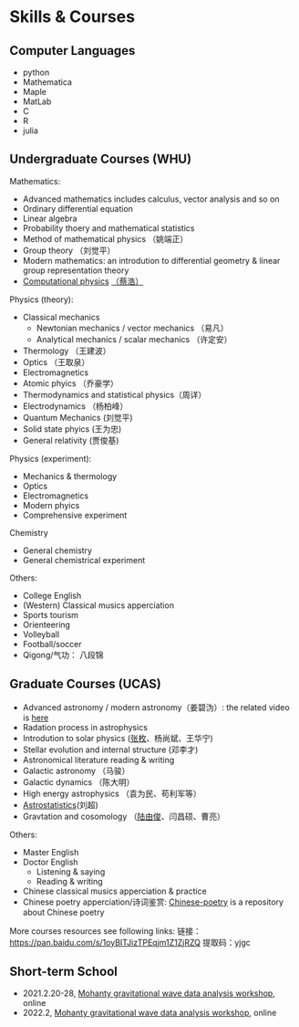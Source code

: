 # Skills & Courses
## Computer Languages
- python
- Mathematica
- Maple
- MatLab
- C
- R
- julia

## Undergraduate Courses (WHU)
Mathematics:
- Advanced mathematics includes calculus, vector analysis and so on
- Ordinary differential equation
- Linear algebra
- Probability thoery and mathematical statistics
- Method of mathematical physics （姚端正）
- Group theory （刘觉平）
- Modern mathematics: an introdution to differential geometry & linear group representation theory 
- [Computational physics](https://github.com/guoxiaowhu/computationalphysics_N2013301020099) [（蔡浩）](https://github.com/caihao)

Physics (theory):
- Classical mechanics
  - Newtonian mechanics / vector mechanics （易凡）
  - Analytical mechanics / scalar mechanics （许定安）
- Thermology （王建波）
- Optics （王取泉）
- Electromagnetics
- Atomic phyics （乔豪学）
- Thermodynamics and statistical physics（周详）
- Electrodynamics （杨柏峰）
- Quantum Mechanics (刘觉平)
- Solid state phyics (王为忠)
- General relativity (贾俊基)

Physics (experiment):
- Mechanics & thermology
- Optics
- Electromagnetics
- Modern phyics
- Comprehensive experiment 

Chemistry
- General chemistry
- General chemistrical experiment

Others:
- College English
- (Western) Classical musics apperciation
- Sports tourism
- Orienteering  
- Volleyball
- Football/soccer 
- Qigong/气功： 八段锦

## Graduate Courses (UCAS)
- Advanced astronomy / modern astronomy（姜碧沩）: the related video is [here](https://www.bilibili.com/video/BV1e4411m7pQ?from=search&seid=7837905343518866754)
- Radation process in astrophysics
- Introdution to solar physics ([张枚](http://sourcedb.naoc.cas.cn/cn/naoexpert/200907/t20090706_2000352.html)、杨尚斌、王华宁)
- Stellar evolution and internal structure (邓李才)
- Astronomical literature reading & writing
- Galactic astronomy （马骏）
- Galactic dynamics （陈大明） 
- High energy astrophysics （袁为民、苟利军等）
- [Astrostatistics](https://github.com/guoxiaowhu/Astrostatistics)(刘超)
- Gravtation and cosomology （[陆由俊](http://sourcedb.naoc.cas.cn/cn/naoexpert/200907/t20090706_2000324.html)、闫昌硕、曹亮）

Others:
- Master English
- Doctor English
  - Listening & saying
  - Reading & writing 
- Chinese classical musics apperciation & practice
- Chinese poetry apperciation/诗词鉴赏: [Chinese-poetry](https://github.com/guoxiaowhu/chinese-poetry) is a repository about Chinese poetry

More courses resources see following links:
链接：https://pan.baidu.com/s/1oyBITJizTPEqjm1Z1ZjRZQ 
提取码：yjgc 

## Short-term School
- 2021.2.20-28, [Mohanty gravitational wave data analysis workshop](https://github.com/guoxiaowhu/GWSC_NAOC), online
- 2022.2, [Mohanty gravitational wave data analysis workshop](https://github.com/guoxiaowhu/GWSC22_NAOC), online
